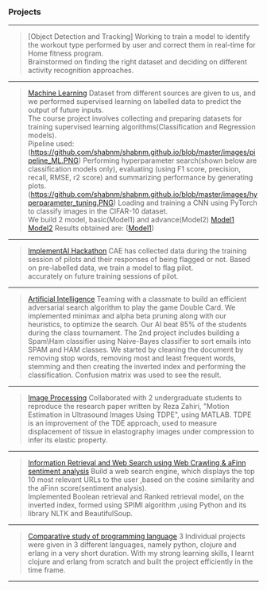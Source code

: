 ### Projects

---
> [Object Detection and Tracking]
Working to train a model to identify the workout type performed by user and correct them in real-time for Home fitness program.<br/>
Brainstormed on finding the right dataset and deciding on different activity recognition approaches.<br/>

---
> [Machine Learning](/pdf/sample_presentation.pdf)
Dataset from different sources are given to us, and we performed supervised learning on labelled data to predict the output of future inputs.<br/>
The course project involves collecting and preparing datasets for training supervised learning algorithms(Classification and Regression models).<br/>
Pipeline used: (https://github.com/shabnm/shabnm.github.io/blob/master/images/pipeline_ML.PNG)
Performing hyperparameter search(shown below are classification models only), evaluating (using F1 score, precision, recall, RMSE, r2 score) and summarizing performance by generating plots.<br/>
(https://github.com/shabnm/shabnm.github.io/blob/master/images/hyperparameter_tuning.PNG)
Loading and training a CNN using PyTorch to classify images in the CIFAR-10 dataset.<br/>
We build 2 model, basic(Model1) and advance(Model2)
[Model1](https://github.com/shabnm/shabnm.github.io/blob/master/images/cnn1.PNG)
[Model2](https://github.com/shabnm/shabnm.github.io/blob/master/images/cnn2.PNG)
Results obtained are: ([Model1](https://github.com/shabnm/shabnm.github.io/blob/master/images/result.PNG))<br/>

---
> [ImplementAI Hackathon](https://github.com/shabnm/CAE_Shabnam)
CAE has collected data during the training session of pilots and their responses of being flagged or not. Based on pre-labelled data, we train a model to flag pilot.<br/> accurately on future training sessions of pilot.<br/>

---
> [Artificial Intelligence](http://example.com/)
Teaming with a classmate to build an efficient adversarial search algorithm to play the game Double Card. We implemented minimax and alpha beta pruning along with our heuristics, to optimize the search. Our AI beat 85% of the students during the class tournament.
The 2nd project includes building a Spam\Ham classifier using  Naive-Bayes classifier to sort emails into SPAM and HAM classes. We started by cleaning the document by removing stop words, removing most and least frequent words, stemming and then creating the inverted index and performing the classification. Confusion matrix was used to see the result.

---
> [Image Processing](https://docs.google.com/presentation/d/1ztNmtf_HhKcqMISRH7HKKMaUdcEDHvofDtEh22I2IaU/edit?usp=sharing)
Collaborated with 2 undergraduate students to reproduce the research paper written by Reza Zahiri, "Motion Estimation in Ultrasound Images Using TDPE", using MATLAB.
TDPE is an improvement of the TDE approach, used to measure displacement of tissue in elastography images under compression  to infer its elastic property.

---
> [Information Retrieval and Web Search using Web Crawling & aFinn sentiment analysis]()
Build a web search engine, which displays the top 10 most relevant URLs to the user ,based on the cosine similarity and the aFinn score(sentiment analysis).  
Implemented Boolean retrieval and Ranked retrieval model, on the inverted index, formed using SPIMI algorithm ,using Python and its library NLTK and BeautifulSoup.

---
> [Comparative study of programming language]()
3 Individual projects were given in 3 different languages, namely python, clojure and erlang in a very short duration. With my strong learning skills, I learnt clojure and erlang from scratch and built the project efficiently in the time frame.


---
